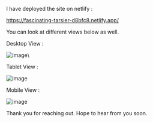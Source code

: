 I have deployed the site on netlify : 

https://fascinating-tarsier-d8bfc8.netlify.app/

You can look at different views below as well.


Desktop View : 

![image](https://user-images.githubusercontent.com/66325953/161384320-9d841d02-6284-4fce-b0d0-f49fde392fc8.png)\

Tablet View : 

![image](https://user-images.githubusercontent.com/66325953/161384350-7d80b85e-a1b4-47c7-80f9-8c87ed36358b.png)

Mobile View : 

![image](https://user-images.githubusercontent.com/66325953/161384365-012b2a65-7a93-4e3a-8e86-17457a11f08f.png)

Thank you for reaching out. Hope to hear from you soon.


